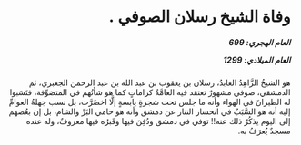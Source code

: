 <h1 dir="rtl">وفاة الشيخ رسلان الصوفي .</h1>

<h5 dir="rtl">العام الهجري:  699

العام الميلادي: 1299

</h5>

<p dir="rtl">هو الشيخُ الزَّاهِدُ العابدُ، رسلان بن يعقوب بن عبد الله بن عبد الرحمن الجعبري، ثم الدمشقي، صوفي مشهورٌ تعتقد فيه العامَّةٌ كراماتٍ كما هو شأنُهم في المتصَوِّفة، فنَسَبوا له الطيرانَ في الهواء وأنه ما جلس تحت شجرةٍ يابسةٍ إلَّا اخضَرَّت، بل نسب جهلةُ العوامِّ إليه أنه هو السَّبَبُ في انحسار التتار عن دمشق وأنه هو حامي البَرِّ والشام، بل إن بعُضهم إلى اليوم يذكُرُ ذلك عنه!! توفي في دمشق ودُفِنَ فيها وقَبرُه فيها معروفٌ، وله عنده مسجدٌ يُعرَفُ به.</p></br>
